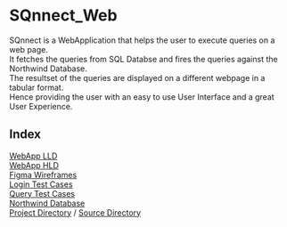 # SQnnect_Web
SQnnect is a WebApplication that helps the user to execute queries on a web page. <br>
It fetches the queries from SQL Databse and fires the queries against the Northwind Database.<br>
The resultset of the queries are displayed on a different webpage in a tabular format.<br>
Hence providing the user with an easy to use User Interface and a great User Experience.<br>

<h2> Index </h2>
<a href="https://github.com/sahil-aq/SQnnect_Web/blob/main/LLD%20WebApp.pdf">WebApp LLD</a> <br>
<a href="https://github.com/sahil-aq/SQnnect_Web/blob/main/HLD%20WebApp.pdf">WebApp HLD</a> <br>
<a href="https://www.figma.com/file/zAqIJ7lqOKctgx7YRAme2p/Untitled?node-id=0%3A1">Figma Wireframes</a> <br>
<a href="https://github.com/sahil-aq/SQnnect_Web/blob/main/Login_Test_Cases.xlsx"> Login Test Cases</a><br>
<a href="https://github.com/sahil-aq/SQnnect_Web/blob/main/Query_Table%20Test_Cases.xlsx">Query Test Cases</a> <br>
<a href="https://github.com/sahil-aq/SQnnect_Web/blob/main/northwind.sql">Northwind Database <a><br>
  <a href ="https://github.com/sahil-aq/SQnnect_Web/tree/main/SQnnect_Web">Project Directory</a> / <a href="https://github.com/sahil-aq/SQnnect_Web/tree/main/SQnnect_Web/src">Source Directory</a>
